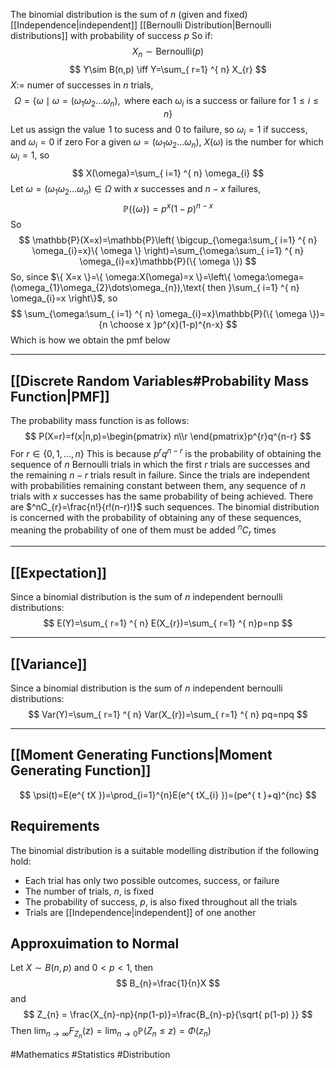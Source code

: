The binomial distribution is the sum of $n$ (given and fixed) [[Independence|independent]] [[Bernoulli Distribution|Bernoulli distributions]] with probability of success $p$
So if:
$$
X_{n}\sim \text{Bernoulli}(p)
$$
$$
Y\sim B(n,p) \iff Y=\sum_{ r=1} ^{ n}  X_{r}
$$
$X:=$ numer of successes in $n$ trials,
$$
\Omega=\{ \omega\mid\omega=(\omega_{1}\omega_{2}\dots\omega_{n}),\text{ where each }\omega_{i} \text{ is a success or failure for }1\leq i\leq n\}
$$
Let us assign the value $\hspace{0pt}1$ to sucess and $\hspace{0pt}0$ to failure, so $\omega_{i}=1$ if success, and $\omega_{i}=0$ if zero
For a given $\omega=(\omega_{1}\omega_{2}\dots\omega_{n})$, $X(\omega)$ is the number for which $\omega_{i}=1$, so
$$
X(\omega)=\sum_{ i=1} ^{ n}  \omega_{i}
$$
Let $\omega=(\omega_{1}\omega_{2}\dots\omega_{n})\in\Omega$ with $x$ successes and $n-x$ failures,
$$
\mathbb{P}(\{ \omega \})=p^{x}(1-p)^{n-x}
$$
So
$$
\mathbb{P}(X=x)=\mathbb{P}\left( \bigcup_{\omega:\sum_{ i=1} ^{ n}  \omega_{i}=x}\{ \omega \} \right)=\sum_{\omega:\sum_{ i=1} ^{ n}  \omega_{i}=x}\mathbb{P}(\{ \omega \})
$$
So, since $\{ X=x \}=\{ \omega:X(\omega)=x \}=\left\{  \omega:\omega=(\omega_{1}\omega_{2}\dots\omega_{n}),\text{ then }\sum_{ i=1} ^{ n} \omega_{i}=x  \right\}$, so
$$
\sum_{\omega:\sum_{ i=1} ^{ n}  \omega_{i}=x}\mathbb{P}(\{ \omega \})={n \choose x }p^{x}(1-p)^{n-x}
$$
Which is how we obtain the pmf below
___
## [[Discrete Random Variables#Probability Mass Function|PMF]]
The probability mass function is as follows:
$$
P(X=r)=f(x|n,p)=\begin{pmatrix}
n\\r
\end{pmatrix}p^{r}q^{n-r}
$$
For $r \in \{ 0,1,\dots,n \}$
This is because $p^rq^{n-r}$ is the probability of obtaining the sequence of $n$ Bernoulli trials in which the first $r$ trials are successes and the remaining $n-r$ trials result in failure. Since the trials are independent with probabilities remaining constant between them, any sequence of $n$ trials with $x$ successes has the same probability of being achieved. There are $^nC_{r}=\frac{n!}{r!(n-r)!}$ such sequences. The binomial distribution is concerned with the probability of obtaining any of these sequences, meaning the probability of one of them must be added $^nC_{r}$ times
___
## [[Expectation]]
Since a binomial distribution is the sum of $n$ independent bernoulli distributions:
$$
E(Y)=\sum_{ r=1} ^{ n}  E(X_{r})=\sum_{ r=1} ^{ n}p=np
$$
___
## [[Variance]]
Since a binomial distribution is the sum of $n$ independent bernoulli distributions:
$$
Var(Y)=\sum_{ r=1} ^{ n}  Var(X_{r})=\sum_{ r=1} ^{ n}  pq=npq
$$
___
## [[Moment Generating Functions|Moment Generating Function]]
$$
\psi(t)=E(e^{ tX })=\prod_{i=1}^{n}E(e^{ tX_{i} })=(pe^{ t }+q)^{nc}
$$
## Requirements
The binomial distribution is a suitable modelling distribution if the following hold:
- Each trial has only two possible outcomes, success, or failure
- The number of trials, $n$, is fixed
- The probability of success, $p$, is also fixed throughout all the trials
- Trials are [[Independence|independent]] of one another
## Approxuimation to Normal
Let $X\sim B(n,p)$ and $0<p<1$, then
$$
B_{n}=\frac{1}{n}X
$$
and
$$
Z_{n} = \frac{X_{n}-np}{np(1-p)}=\frac{B_{n}-p}{\sqrt{ p(1-p) }}
$$
Then $\lim_{ n \to \infty }F_{Z_{n}}(z)=\lim_{ n \to 0 }\mathbb{P}(Z_{n}\leq z)=\Phi(z_{n})$





#Mathematics #Statistics #Distribution 